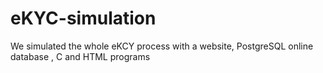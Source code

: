 # eKYC-simulation
We simulated the whole eKCY process with a website, PostgreSQL online database , C and HTML programs
